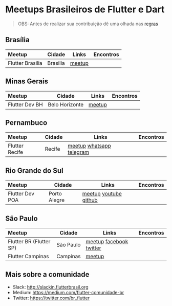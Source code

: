 # Meetups Brasileiros de Flutter e Dart

> OBS: Antes de realizar sua contribuição dê uma olhada nas [regras](https://github.com/FlutterComunidadeBR/meetups/blob/master/CONTRIBUTING.md)

## Brasília

Meetup | Cidade | Links | Encontros
:------------ | ------- | ------------------- | -------------------
Flutter Brasilia | Brasilia | [meetup](https://www.meetup.com/pt-BR/Flutter-Brasilia/)

## Minas Gerais

Meetup | Cidade | Links | Encontros
:------------ | ------- | ------------------- | -------------------
Flutter Dev BH | Belo Horizonte | [meetup](https://www.meetup.com/pt-BR/Belo-Horizonte-Flutter-Dev-BH/)

## Pernambuco

Meetup | Cidade | Links | Encontros
:------------ | ------- | ------------------- | -------------------
Flutter Recife | Recife | [meetup](https://www.meetup.com/pt-BR/Flutter-Recife/) [whatsapp](https://chat.whatsapp.com/LU8iuTKCduQB1qbHePciN7) [telegram](https://t.me/joinchat/L06f3RYqDCBfUE_mKiepkw)

## Rio Grande do Sul

Meetup | Cidade | Links | Encontros
:------------ | ------- | ------------------- | -------------------
Flutter Dev POA | Porto Alegre | [meetup](https://www.meetup.com/pt-BR/FlutterDevPoa/) [youtube](https://www.youtube.com/channel/UC3wMNDr_q-QmXSAxvbWbAAA) [github](https://github.com/flutterdevpoa/)

## São Paulo

Meetup | Cidade | Links | Encontros
:------------ | ------- | ------------------- | -------------------
Flutter BR (Flutter SP) | São Paulo | [meetup](https://www.meetup.com/pt-BR/flutterbr) [facebook](https://www.facebook.com/brflutter/) [twitter](http://twitter.com/flutterbr_)
Flutter Campinas | Campinas | [meetup](https://www.meetup.com/pt-BR/Flutter-Campinas-Meetup/)

## Mais sobre a comunidade

- Slack: http://slackin.flutterbrasil.org
- Medium: https://medium.com/flutter-comunidade-br
- Twitter: https://twitter.com/br_flutter
